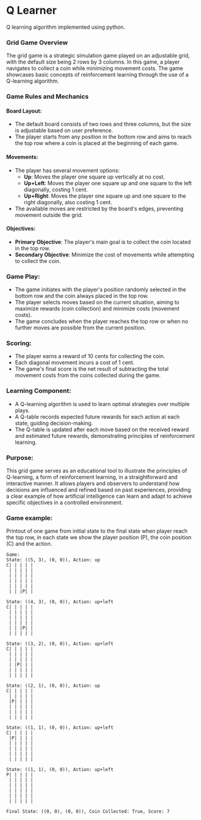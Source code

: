 # Q Learner
Q learning algorithm implemented using python.

### Grid Game Overview
The grid game is a strategic simulation game played on an adjustable grid, with the default size being 2 rows by 3 columns. In this game, a player navigates to collect a coin while minimizing movement costs. The game showcases basic concepts of reinforcement learning through the use of a Q-learning algorithm.

### Game Rules and Mechanics

#### Board Layout:
- The default board consists of two rows and three columns, but the size is adjustable based on user preference.
- The player starts from any position in the bottom row and aims to reach the top row where a coin is placed at the beginning of each game.

#### Movements:
- The player has several movement options:
  - **Up**: Moves the player one square up vertically at no cost.
  - **Up+Left**: Moves the player one square up and one square to the left diagonally, costing 1 cent.
  - **Up+Right**: Moves the player one square up and one square to the right diagonally, also costing 1 cent.
- The available moves are restricted by the board's edges, preventing movement outside the grid.

#### Objectives:
- **Primary Objective**: The player's main goal is to collect the coin located in the top row.
- **Secondary Objective**: Minimize the cost of movements while attempting to collect the coin.

### Game Play:
- The game initiates with the player's position randomly selected in the bottom row and the coin always placed in the top row.
- The player selects moves based on the current situation, aiming to maximize rewards (coin collection) and minimize costs (movement costs).
- The game concludes when the player reaches the top row or when no further moves are possible from the current position.

### Scoring:
- The player earns a reward of 10 cents for collecting the coin.
- Each diagonal movement incurs a cost of 1 cent.
- The game's final score is the net result of subtracting the total movement costs from the coins collected during the game.

### Learning Component:
- A Q-learning algorithm is used to learn optimal strategies over multiple plays.
- A Q-table records expected future rewards for each action at each state, guiding decision-making.
- The Q-table is updated after each move based on the received reward and estimated future rewards, demonstrating principles of reinforcement learning.

### Purpose:
This grid game serves as an educational tool to illustrate the principles of Q-learning, a form of reinforcement learning, in a straightforward and interactive manner. It allows players and observers to understand how decisions are influenced and refined based on past experiences, providing a clear example of how artificial intelligence can learn and adapt to achieve specific objectives in a controlled environment.

### Game example:

Printout of one game from initial state to the final state when player reach the top row, in each state we show the player position (P), the coin position (C) and the action.

```
Game:
State: ((5, 3), (0, 0)), Action: up
C| | | | | 
 | | | | | 
 | | | | | 
 | | | | | 
 | | | | | 
 | | |P| | 

State: ((4, 3), (0, 0)), Action: up+left
C| | | | | 
 | | | | | 
 | | | | | 
 | | | | | 
 | | |P| | 
 | | | | | 

State: ((3, 2), (0, 0)), Action: up+left
C| | | | | 
 | | | | | 
 | | | | | 
 | |P| | | 
 | | | | | 
 | | | | | 

State: ((2, 1), (0, 0)), Action: up
C| | | | | 
 | | | | | 
 |P| | | | 
 | | | | | 
 | | | | | 
 | | | | | 

State: ((1, 1), (0, 0)), Action: up+left
C| | | | | 
 |P| | | | 
 | | | | | 
 | | | | | 
 | | | | | 
 | | | | | 

State: ((1, 1), (0, 0)), Action: up+left
P| | | | | 
 | | | | | 
 | | | | | 
 | | | | | 
 | | | | | 
 | | | | | 

Final State: ((0, 0), (0, 0)), Coin Collected: True, Score: 7

```

